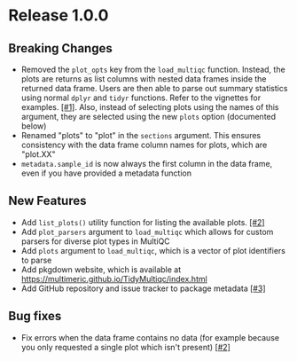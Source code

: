 # Release 1.0.0

## Breaking Changes

* Removed the `plot_opts` key from the `load_multiqc` function. Instead, the plots are returns as list columns with nested data frames inside the returned data frame. Users are then able to parse out summary statistics using normal `dplyr` and `tidyr` functions. Refer to the vignettes for examples. [[#1]](https://github.com/multimeric/TidyMultiqc/issues/1). Also, instead of selecting plots using the names of this argument, they are selected using the new `plots` option (documented below)
* Renamed "plots" to "plot" in the `sections` argument. This ensures consistency with the data frame column names for plots, which are "plot.XX"
* `metadata.sample_id` is now always the first column in the data frame, even if you have provided a metadata function

## New Features

* Add `list_plots()` utility function for listing the available plots. [[#2]](https://github.com/multimeric/TidyMultiqc/issues/2)
* Add `plot_parsers` argument to `load_multiqc` which allows for custom parsers for diverse plot types in MultiQC
* Add `plots` argument to `load_multiqc`, which is a vector of plot identifiers to parse
* Add pkgdown website, which is available at <https://multimeric.github.io/TidyMultiqc/index.html>
* Add GitHub repository and issue tracker to package metadata [[#3]](https://github.com/multimeric/TidyMultiqc/issues/3)

## Bug fixes

* Fix errors when the data frame contains no data (for example because you only requested a single plot which isn't present) [[#2]](https://github.com/multimeric/TidyMultiqc/issues/2)